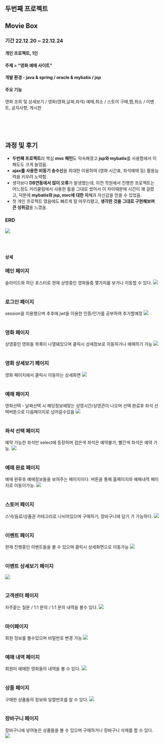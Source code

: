 ## 두번째 프로젝트
## Movie Box

### 기간 22.12.20 ~ 22.12.24
#### 개인 프로젝트, 1인
#### 주제 = "영화 예매 사이트"
#### 개발 환경 - java & spring / oracle & mybatis / jsp
#### 주요 기능 
영화 조회 및 상세보기 / 영화(영화,날짜,좌석) 예매,취소 / 스토어 구매,찜,취소 / 이벤트, 공지사항, 게시판
</br></br></br></br></br>
## 과정 및 후기
- **두번째 프로젝트**라 핵심 **mvc 패턴**도 익숙해졌고 **jsp와 mybatis**를 사용함에서 이해도도 크게 늘었음.
- **ajax를 사용한 비동기 송수신**을 최대한 이용하여 (영화 시간표, 좌석예매 등) 활용능력을 키우려 노력함.
- 생각보다 **DB연동에서 많이 오류**가 발생했는데, 이전 학원에서 진행한 프로젝트는 어느정도 커리큘럼에서 사용한 틀을 그대로 썼어서 이 차이때문에 시간이 꽤 걸렸고, 덕분에 **mybatis와 jsp, mvc에 대한 지식**과 자신감을 얻을 수 있었음.
- 첫 개인 프로젝트 였음에도 빠르게 잘 마무리됐고, **생각한 것을 그대로 구현해보며 큰 성취감**을 느꼈음.


### ERD
<img src="/picture/ERD2.jpg">
    

</br></br> 
 
  





#### 상세 
### 메인 페이지
슬라이드와 하단 포스터로 현재 상영중인 영화들중 몇가지를
보거나 이동할 수 있다.
<img src="/picture/pic1.jpg">
</br></br>

### 로그인 페이지
session을 이용했으며 추후에 jwt을 이용한 인증/인가를 공부하여 추가할예정
<img src="/picture/signIn.jpg"></br></br>

### 영화 페이지
상영중인 영화들 목록이 나열돼있으며 클릭시 상세정보로 이동하거나 예매하기 가능
<img src="/picture/movie.jpg"></br></br>

### 영화 상세보기 페이지
영화 페이지에서 클릭시 이동하는 상세화면
<img src="/picture/movieDetail.jpg"></br></br>

### 예매 페이지
영화선택 - 날짜선택 시 해당정보에맞는 상영시간/상영관이 나오며
선택 완료후 좌석 선택버튼으로 다음페이지로 넘어갈수있음
<img src="/picture/reserve.jpg"></br></br>

### 좌석 선택 페이지
예약 가능한 좌석만 select에 등장하며 검은색 좌석은 예약불가, 빨간색 좌석은 예약 가능.
<img src="/picture/reserveDetail.jpg"></br></br>

### 예매 완료 페이지
예매 완류후 예매정보들을 보여주는 페이지이다. 버튼을 통해 홈페이지와 예매내역 페이지로 이동이가능.
<img src="/picture/reserveResult.jpg"></br></br>

### 스토어 페이지
스낵/음료/상품권 카테고리로 나뉘어있으며 구매하기, 장바구니에 담기 가 가능하다.
<img src="/picture/store.jpg"></br></br>

### 이벤트 페이지
현재 진행중인 이벤트들을 볼 수 있으며 클릭시 상세화면으로 이동가능
<img src="/picture/event.jpg"></br></br>

### 이벤트 상세보기 페이지
<img src="/picture/eventDetail.jpg"></br></br>

### 고객센터 페이지
자주묻는 질문 / 1:1 문의 / 1:1 문의 내역을 볼수 있다.
<img src="/picture/CS.jpg"></br></br>

### 마이페이지
회원 정보를 볼수있으며 비밀번호 변경 가능
<img src="/picture/myPage.jpg"></br></br>

### 예매 내역 페이지
회원이 예매한 영화들의 내역을 볼 수 있다.
<img src="/picture/bookList.jpg"></br></br>

### 상품 페이지
구매한 상품들의 정보와 일렬번호를 알 수 있다.
<img src="/picture/myStore.jpg"></br></br>

### 장바구니 페이지
장바구니에 넣어놓은 상품들을 볼 수 있으며 구매하거나 장바구니 삭제를 할 수 있다.
<img src="/picture/basket.jpg">
